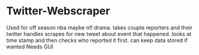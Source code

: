 # Twitter-Webscraper
Used for off season nba maybe nfl drama. takes couple reporters and their twitter handles
scrapes for new tweet about event that happened. looks at time stamp and then checks who 
reported it first. can keep data stored if wanted
Needs GUI
